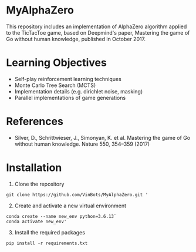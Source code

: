 
# MyAlphaZero
This repository includes an implementation of AlphaZero algorithm applied to the TicTacToe game, based on Deepmind's paper, Mastering the game of Go without human knowledge, published in October 2017.

# Learning Objectives
* Self-play reinforcement learning techniques
* Monte Carlo Tree Search (MCTS)
* Implementation details (e.g. dirichlet noise, masking)
* Parallel implementations of game generations 


# References

* Silver, D., Schrittwieser, J., Simonyan, K. et al. Mastering the game of Go without human knowledge. Nature 550, 354–359 (2017)

# Installation

1. Clone the repository

```
git clone https://github.com/VinBots/MyAlphaZero.git '
```

2. Create and activate a new virtual environment

```
conda create --name new_env python=3.6.13`
conda activate new_env'
```

3. Install the required packages
```
pip install -r requirements.txt
```